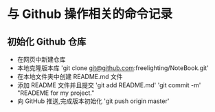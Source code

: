 # 与 Github 操作相关的命令记录
## 初始化 Github 仓库
* 在网页中新建仓库
* 本地克隆版本库
'git clone git@github.com:freelighting/NoteBook.git'
* 在本地文件夹中创建 README.md 文件
* 添加 README 文件并且提交
'git add README.md'
'git commit -m' "READEME for my project."
* 向 GitHub 推送,完成版本初始化
'git push origin master'
